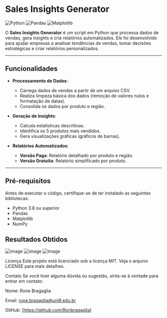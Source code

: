 # Sales Insights Generator

![Python](https://img.shields.io/badge/Python-3.8%2B-blue)
![Pandas](https://img.shields.io/badge/Pandas-1.3%2B-orange)
![Matplotlib](https://img.shields.io/badge/Matplotlib-3.4%2B-green)

O **Sales Insights Generator** é um script em Python que processa dados de vendas, gera insights e cria relatórios automatizados. Ele foi desenvolvido para ajudar empresas a analisar tendências de vendas, tomar decisões estratégicas e criar relatórios personalizados.

---

## **Funcionalidades**

- **Processamento de Dados**:
  - Carrega dados de vendas a partir de um arquivo CSV.
  - Realiza limpeza básica dos dados (remoção de valores nulos e formatação de datas).
  - Consolida os dados por produto e região.

- **Geração de Insights**:
  - Calcula estatísticas descritivas.
  - Identifica os 5 produtos mais vendidos.
  - Gera visualizações gráficas (gráficos de barras).

- **Relatórios Automatizados**:
  - **Versão Paga**: Relatório detalhado por produto e região.
  - **Versão Gratuita**: Relatório simplificado por produto.

---

## **Pré-requisitos**

Antes de executar o código, certifique-se de ter instalado as seguintes bibliotecas:

- Python 3.8 ou superior
- Pandas
- Matplotlib
- NumPy

## **Resultados Obtidos**

![image](https://github.com/user-attachments/assets/34b3c7c9-d409-4668-8f7a-ecf9078f7fa6)
![image](https://github.com/user-attachments/assets/37658ae2-c2fb-41f6-8e91-c515c1d954ba)
![image](https://github.com/user-attachments/assets/35bfe935-44b0-4f59-8a28-a044f9e7338e)



Licença
Este projeto está licenciado sob a licença MIT. Veja o arquivo LICENSE para mais detalhes.

Contato
Se você tiver alguma dúvida ou sugestão, sinta-se à vontade para entrar em contato:

Nome: Rone Bragaglia

Email: rone.bragaglia@uni9.edu.br

GitHub: [https://github.com/Ronbragaglia]
